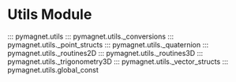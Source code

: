 # Utils Module

::: pymagnet.utils
::: pymagnet.utils._conversions
::: pymagnet.utils._point_structs
::: pymagnet.utils._quaternion
::: pymagnet.utils._routines2D
::: pymagnet.utils._routines3D
::: pymagnet.utils._trigonometry3D
::: pymagnet.utils._vector_structs
::: pymagnet.utils.global_const
